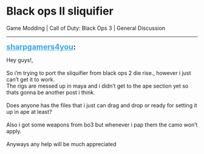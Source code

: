 # Black ops II sliquifier
Game Modding | Call of Duty: Black Ops 3 | General Discussion

---
<strong style="font-size: 1.4em;"><span style="text-decoration: underline;text-decoration-color: #34a7f9;"><span style="color:#34a7f9;">sharpgamers4you</span></span>:</strong>

<p>Hey guys!,<br /><br />So i’m trying to port the sliquifier from black ops 2 die rise., however i just can’t get it to work.<br />The rigs are messed up in maya and i didn’t get to the ape section yet so thats gonna be another post i think.<br /><br />Does anyone has the files that i just can drag and drop or ready for setting it up in ape at least?<br /><br />Also i got some weapons from bo3 but whenever i pap them the camo won’t apply.<br /><br />Anyways any help will be much appreciated</p>
